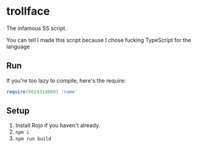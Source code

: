 # trollface

The infamous SS script.

You can tell I made this script because I chose fucking TypeScript for the language

## Run

If you're too lazy to compile, here's the require:

```lua
require(6024314008) 'name'
```

## Setup

1. Install Rojo if you haven't already.
2. `npm i`
3. `npm run build`
